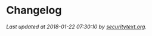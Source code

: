 # Changelog

_Last updated at 2018-01-22 07:30:10 by [securitytext.org](https://securitytext.org)._

